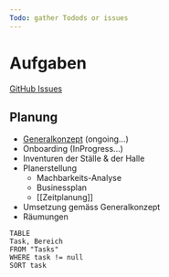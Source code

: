 ```yaml
---
Todo: gather Todods or issues
---
```


# Aufgaben
[GitHub Issues](https://github.com/ZbindenDaniel/Birgisch/issues) 
## Planung
- [Generalkonzept](Generalkonzept.md) (ongoing...)
- Onboarding (InProgress...)
- Inventuren der Ställe & der Halle
- Planerstellung
  - Machbarkeits-Analyse
  - Businessplan
  - [[Zeitplanung]]
- Umsetzung gemäss Generalkonzept
- Räumungen  


```dataview
TABLE
Task, Bereich
FROM "Tasks"
WHERE task != null
SORT task

```


  
